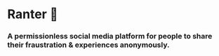 # Ranter 🌿

### A permissionless social media platform for people to share their fraustration & experiences anonymously.
